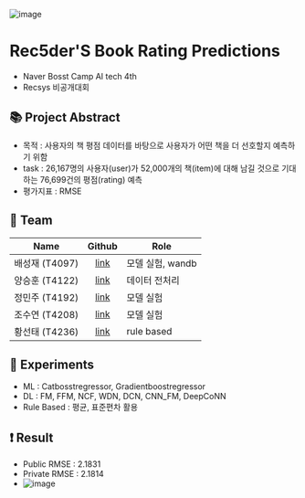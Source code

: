 ![image](https://user-images.githubusercontent.com/82706646/200876491-56725e15-2ca2-412f-b78b-507e631d4cc9.png)
# Rec5der'S Book Rating Predictions
- Naver Bosst Camp AI tech 4th
- Recsys 비공개대회

## 📚 Project Abstract
- 목적 : 사용자의 책 평점 데이터를 바탕으로 사용자가 어떤 책을 더 선호할지 예측하기 위함
- task : 26,167명의 사용자(user)가 52,000개의 책(item)에 대해 남길 것으로 기대하는 76,699건의 평점(rating) 예측
- 평가지표 : RMSE

## 🎥 Team
| Name | Github | Role |
| :-: | :-: | --- |
| 배성재 (T4097) | [link](https://github.com/SeongJaeBae) | 모델 실험, wandb |
| 양승훈 (T4122) | [link](https://github.com/Seunghoon-Schini-Yang) | 데이터 전처리 |
| 정민주 (T4192) | [link](https://github.com/jeongminju0815) | 모델 실험 |
| 조수연 (T4208) | [link](https://github.com/Suyeonnie) | 모델 실험 |
| 황선태 (T4236) | [link](https://github.com/HSUNEH) | rule based |

## 🔎 Experiments
- ML : Catbosstregressor, Gradientboostregressor
- DL : FM, FFM, NCF, WDN, DCN, CNN_FM, DeepCoNN
- Rule Based : 평균, 표준편차 활용

## ❗️ Result
- Public RMSE : 2.1831
- Private RMSE : 2.1814
- ![image](https://user-images.githubusercontent.com/82706646/200873968-468c4e78-643d-4acf-9132-540ab4245838.png)
